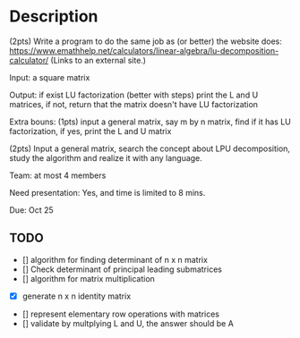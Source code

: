 # Description

(2pts)  Write a program to do the same job as (or better) the website  does: https://www.emathhelp.net/calculators/linear-algebra/lu-decomposition-calculator/ (Links to an external site.)

Input: a square matrix 

Output: if exist LU factorization (better with steps) print the L and U matrices, if not, return that the matrix doesn't have LU factorization

Extra bouns: (1pts) input a general matrix, say m by n matrix, find if it has LU factorization, if yes, print the L and U matrix

(2pts) Input a general matrix,  search the concept about LPU decomposition, study the algorithm and realize it with any language.

Team: at most 4 members

Need presentation: Yes, and time is limited to 8 mins.

Due: Oct 25

## TODO ##
- [] algorithm for finding determinant of n x n matrix
- [] Check determinant of principal leading submatrices
- [] algorithm for matrix multiplication
- [x] generate n x n identity matrix
- [] represent elementary row operations with matrices
- [] validate by multplying L and U, the answer should be A

